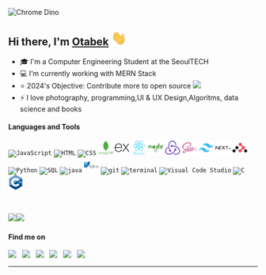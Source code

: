  <!--
**UjwalKandi/UjwalKandi** is a ✨ _special_ ✨ repository because its `README.md` (this file) appears on your GitHub profile.
-->

![Chrome Dino](https://mir-s3-cdn-cf.behance.net/project_modules/max_1200/4ff07986208593.5d9a654e92f36.gif)

<h2 align="left">Hi there, I'm <a href="" target="_blank" rel="noopener noreferrer">Otabek</a> <img src="https://raw.githubusercontent.com/ABSphreak/ABSphreak/master/gifs/Hi.gif" height="30" />
 
<!--<a href="https://github.com/UjwalKandi"><img align='right' src='https://github.com/UjwalKandi/UjwalKandi/blob/changes-to-readme/svg/87202985-820dcb80-c2b6-11ea-9f56-7ec461c497c3.gif' width='150"'></a>-->
</h2>

- 🎓 I'm a Computer Engineering Student at the SeoulTECH
- 💻 I’m currently working with MERN Stack
- ⭐ 2024's Objective: Contribute more to open source <img src="https://media.giphy.com/media/WUlplcMpOCEmTGBtBW/giphy.gif" width="30">
- ⚡ I love photography, programming,UI & UX Design,Algoritms, data science and books

#### Languages and Tools

<p>
  <code><img height="30" src="https://raw.githubusercontent.com/UjwalKandi/UjwalKandi/changes-to-readme/svg/javascript.svg" alt="JavaScript" title="JavaScript"></code>
  <code><img height="30" src="https://raw.githubusercontent.com/UjwalKandi/UjwalKandi/changes-to-readme/svg/html-5.svg" alt="HTML" title="HTML"></code>
  <code><img height="30" src="https://raw.githubusercontent.com/UjwalKandi/UjwalKandi/changes-to-readme/svg/css-3.svg" alt="CSS" title="CSS"></code>
  <code><img height="30" src="https://github.com/devicons/devicon/blob/master/icons/mongodb/mongodb-plain-wordmark.svg" alt="MongoDB" title="MongoDB"></code>
  <code><img height="30" src="https://github.com/devicons/devicon/blob/master/icons/express/express-original.svg" alt="Express" title="Express"></code>
  <code><img height="30" src="https://github.com/devicons/devicon/blob/master/icons/react/react-original-wordmark.svg" alt="ReactJS" title="ReactJS"></code>
  <code><img height="30" src="https://github.com/devicons/devicon/blob/master/icons/nodejs/nodejs-plain-wordmark.svg" alt="NodeJS" title="NodeJS"></code>
  <code><img height="30" src="https://github.com/devicons/devicon/blob/master/icons/redux/redux-original.svg" alt="Redux" title="Redux"></code>
  <code><img height="30" src="https://github.com/devicons/devicon/blob/master/icons/sass/sass-original.svg" alt="Sass" title="Sass"></code>
  <code><img height="30" src="https://github.com/devicons/devicon/blob/master/icons/tailwindcss/tailwindcss-original.svg" alt="TailwindCSS" title="TailwindCSS"></code>
  <code><img height="30" src="https://github.com/devicons/devicon/blob/master/icons/nextjs/nextjs-original-wordmark.svg" alt="NextJS" title="NextJS"></code>
  <code><img height="30" src="https://github.com/devicons/devicon/blob/master/icons/reactrouter/reactrouter-original.svg" alt="React Router" title="React Router"></code>
  <code><img height="30" src="https://raw.githubusercontent.com/UjwalKandi/UjwalKandi/changes-to-readme/svg/python-5.svg" alt="Python" title="Python"></code>
  <code><img height="30" src="https://raw.githubusercontent.com/UjwalKandi/UjwalKandi/changes-to-readme/svg/sql.png" alt="SQL" title="SQL"></code>
  <code><img height="30" src="https://raw.githubusercontent.com/UjwalKandi/UjwalKandi/changes-to-readme/svg/java-4.svg" alt="java" title="Java"></code>
  <code><img height="30" src="https://github.com/devicons/devicon/blob/master/icons/sqlite/sqlite-original-wordmark.svg" alt="sqllite" title="SQL Lite"></code>
  <code><img height="30" src="https://raw.githubusercontent.com/UjwalKandi/UjwalKandi/changes-to-readme/svg/git-icon.svg" alt="git" title="git"></code>
  <code><img height="30" src="https://raw.githubusercontent.com/UjwalKandi/UjwalKandi/changes-to-readme/svg/terminal-1.svg" alt="terminal" title="Ternimal"></code>
  <code><img height="30" src="https://raw.githubusercontent.com/UjwalKandi/UjwalKandi/changes-to-readme/svg/visual-studio-code-1.svg" alt="Visual Code Studio" title="VS Code"></code>
  <code><img height="30" src="https://raw.githubusercontent.com/UjwalKandi/UjwalKandi/changes-to-readme/svg/c-2975.svg" alt="C" title="C"></code>
  <code><img height="30" src="https://github.com/devicons/devicon/blob/master/icons/cplusplus/cplusplus-original.svg" alt="C++" title="C++"></code>

<!--
  <code><img height="25" src="https://raw.githubusercontent.com/UjwalKandi/UjwalKandi/changes-to-readme/svg/r-lang.svg" alt="R"></code>
  <code><img height="25" src="https://raw.githubusercontent.com/UjwalKandi/UjwalKandi/changes-to-readme/svg/c-2975.svg" alt="C"></code>
  <code><img height="25" src="https://raw.githubusercontent.com/UjwalKandi/UjwalKandi/master/svg/Matlab_Logo.png" alt="MATLAB"></code>
  <code><img height="25" src="https://raw.githubusercontent.com/UjwalKandi/UjwalKandi/changes-to-readme/svg/tableau-software.svg" alt="Tableau"></code>-
  <code><img height="25" src="https://raw.githubusercontent.com/UjwalKandi/UjwalKandi/changes-to-readme/svg/power-bi-1.svg" alt="Power BI"></code>
  <code><img height="25" src="https://github.com/UjwalKandi/UjwalKandi/blob/c45f674e1145d04d97cd57f4e9dac336c5e29600/svg/jira-3.svg" alt="Jira"></code>
  -->

</p>

<br />

<img height="200em" src="https://github-readme-stats.vercel.app/api?username=bekcodingaddict&show_icons=true&hide_border=true&&count_private=true&include_all_commits=true&theme=transparent" /><img height="200em" src="https://github-readme-stats.vercel.app/api/top-langs/?username=bekcodingaddict&exclude_repo=KNN-Image-Classification&show_icons=true&hide_border=true&layout=compact&langs_count=10&theme=transparent&title_color=#000000&icon_color=#007bff" />

<!--
[![Otabek's github stats](https://github-readme-stats.ujwalkandi.vercel.app/api?username=BekCodingAddict&count_private=true&show_icons=true&theme=blue-green&hide_rank=false&hide=stars&include_all_commits=true)](https://github.com/BekCodingAddict?tab=repositories)&nbsp;&nbsp;[![Top Langs](https://github-readme-stats.ujwalkandi.vercel.app/api/top-langs/?username=BekCodingAddict&layout=compact&langs_count=6&theme=blue-green)](https://github.com/BekCodingAddict)
-->
<!-- <a href="https://www.adamalston.com/"><img height="137px" src="https://github-readme-stats.vercel.app/api?username=UjwalKandi&hide_title=true&hide_border=true&show_icons=true&include_all_commits=true&count_private=true&line_height=21&text_color=000&icon_color=000&bg_color=0,ea6161,ffc64d,fffc4d,52fa5a&theme=graywhite" />wi*quL3fcV<img height="137px" src="https://github-readme-stats.vercel.app/api/top-langs/?username=UjwalKandi&hide=html&hide_title=true&hide_border=true&layout=compact&langs_count=6&exclude_repo=comp426,Redventures-Movie-Quotes&text_color=000&icon_color=fff&bg_color=0,52fa5a,4dfcff,c64dff&theme=graywhite" /></a> -->

#### Find me on

<!--
<p align='left'>
   <a href="https://www.linkedin.com/in/ujwalkandi" target="_blank"><img height="25" src="https://raw.githubusercontent.com/UjwalKandi/UjwalKandi/changes-to-readme/svg/linkedin-icon-2.svg"></a>&nbsp;&nbsp;
 <a href="https://twitter.com/UjwalKandiii" target="_blank"><img height="25" src="https://raw.githubusercontent.com/UjwalKandi/UjwalKandi/changes-to-readme/svg/twitter-3.svg"></a>&nbsp;&nbsp;
 <a href="https://instagram.com/ujwal_kandi" target="_blank"><img height="25" src="https://raw.githubusercontent.com/UjwalKandi/UjwalKandi/changes-to-readme/svg/instagram-2-1.svg"></a>&nbsp;&nbsp;
 <a href="https://www.kaggle.com/ujwalkandi" target="_blank"><img height="25" src="https://raw.githubusercontent.com/UjwalKandi/UjwalKandi/changes-to-readme/svg/Kaggle%20Icon.svg"></a>&nbsp;&nbsp;
 <a href="https://public.tableau.com/profile/ujwal.kandi#!/" target="_blank"><img height="25" src="https://raw.githubusercontent.com/UjwalKandi/UjwalKandi/changes-to-readme/svg/tableau-software.svg"></a>&nbsp;&nbsp;
 <a href="https://github.com/UjwalKandi" target="_blank"><img height="25" src="https://raw.githubusercontent.com/UjwalKandi/UjwalKandi/changes-to-readme/svg/github-1.svg"></a>&nbsp;&nbsp;

 </p>
 -->

 <p align='left'>
 <a href="https://www.linkedin.com/in/bekcodingaddict" target="_blank"><img height="25" src="https://raw.githubusercontent.com/UjwalKandi/UjwalKandi/changes-to-readme/svg/linkedin%20rect.svg"></a>&nbsp;&nbsp;
 <a href="https://twitter.com/" target="_blank"><img height="25" src="https://raw.githubusercontent.com/UjwalKandi/UjwalKandi/changes-to-readme/svg/twitter%20rect.svg"></a>&nbsp;&nbsp;
 <a href="https://www.instagram.com/bek_coding_addict" target="_blank"><img height="25" src="https://raw.githubusercontent.com/UjwalKandi/UjwalKandi/changes-to-readme/svg/insta%20rect.svg"></a>&nbsp;&nbsp;
 <a href="https://www.kaggle.com/" target="_blank"><img height="25" src="https://raw.githubusercontent.com/UjwalKandi/UjwalKandi/changes-to-readme/svg/Kaggle%20rect.svg"></a>&nbsp;&nbsp;
 <a href="https://public.tableau.com/profile/#!/" target="_blank"><img height="25" src="https://raw.githubusercontent.com/UjwalKandi/UjwalKandi/changes-to-readme/svg/tableau%20rect.svg"></a>&nbsp;&nbsp;
 <a href="https://dev.to/" target="_blank"><img height="25" src="https://raw.githubusercontent.com/UjwalKandi/UjwalKandi/master/svg/Dev--black.svg"></a>&nbsp;&nbsp;

 
 </p>

 <!--
![build](https://github.com/UjwalKandi/UjwalKandi/blob/changes-to-readme/svg/badge.svg)
![GitHub last commit](https://github.com/UjwalKandi/UjwalKandi/blob/master/svg/last%20commit.svg)
![pv](https://pageview.vercel.app/?github_user=UjwalKandi) -->

---

